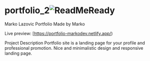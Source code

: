 # portfolio_2![ReadMeReady](https://user-images.githubusercontent.com/36928069/189134894-ae5c9b61-6915-424b-ac6c-8a50642e50ef.png)



Marko Lazovic Portfolio
Made by Marko

Live preview: [https://portfolio-markodev.netlify.app/)

Project Description
Portfolio site is a landing page for your profile and professional promotion. Nice and minimalistic design and responsive landing page.
